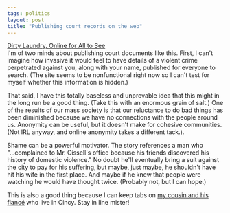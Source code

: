 ```yaml
---
tags: politics
layout: post
title: "Publishing court records on the web"
---
```




<a href="http://www.nytimes.com/2002/09/05/technology/circuits/05CINC.html">Dirty Laundry, Online for All to See</a><br>
I'm of two minds about publishing court documents like this. First, I can't imagine how invasive it would feel to have details of a violent crime perpetrated against you, along with your name, published for everyone to search. (The site seems to be nonfunctional right now so I can't test for myself whether this information is hidden.)

<p>That said, I have this totally baseless and unprovable idea that this might in the long run be a good thing. (Take this with an enormous grain of salt.) One of the results of our mass society is that our reluctance to do bad things has been diminished because we have no connections with the people around us. Anonymity can be useful, but it doesn't make for cohesive communities. (Not IRL anyway, and online anonymity takes a different tack.).</p>

<p>Shame can be a powerful motivator. The story references a man who "...complained to Mr. Cissell's office because his friends discovered his history of domestic violence." No doubt he'll eventually bring a suit against the city to pay for his suffering, but maybe, just maybe, he shouldn't have hit his wife in the first place. And maybe if he knew that people were watching he would have thought twice. (Probably not, but I can hope.)</p>

<p>This is also a good thing because I can keep tabs on <a href="http://www.kirkwinters.com/">my cousin and his fianc&eacute;</a> who live in Cincy. Stay in line mister!


